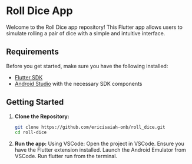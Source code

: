 # Roll Dice App

Welcome to the Roll Dice app repository! This Flutter app allows users to simulate rolling a pair of dice with a simple and intuitive interface.

## Requirements

Before you get started, make sure you have the following installed:

- [Flutter SDK](https://flutter.dev/docs/get-started/install)
- [Android Studio](https://developer.android.com/studio) with the necessary SDK components

## Getting Started

1. **Clone the Repository:**
   ```bash
   git clone https://github.com/ericisaiah-onb/roll_dice.git
   cd roll-dice

1. **Run the app:**
    Using VSCode:
    Open the project in VSCode.
    Ensure you have the Flutter extension installed.
    Launch the Android Emulator from VSCode.
    Run flutter run from the terminal.

  
